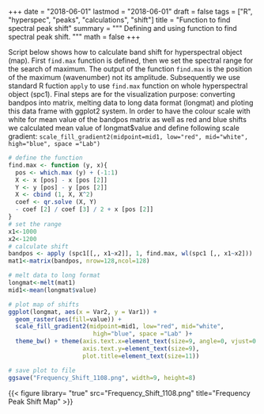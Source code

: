 +++
date = "2018-06-01"
lastmod = "2018-06-01"
draft = false
tags = ["R", "hyperspec", "peaks", "calculations", "shift"]
title = "Function to find spectral peak shift"
summary = """
Defining and using function to find spectral peak shift.
"""
math = false
+++

Script below shows how to calculate band shift for hyperspectral object (map). First `find.max` function is defined, then we set the spectral range for the search of maximum. The output of the function `find.max` is the position of the maximum (wavenumber) not its amplitude.
Subsequently we use standard R fuction `apply` to use `find.max` function on whole hyperspectral object (spc1). Final steps are for the visualization purpose: converting bandpos into matrix, melting data to long data format (longmat) and ploting this data frame with ggplot2 system.
In order to have the colour scale with white for mean value of the bandpos matrix as well as red and blue shifts we calculated mean value of 
longmat$value and define following scale gradient:
`scale_fill_gradient2(midpoint=mid1, low="red", mid="white", high="blue", space ="Lab")`

```r
# define the function
find.max <- function (y, x){
  pos <- which.max (y) + (-1:1)
  X <- x [pos] - x [pos [2]]
  Y <- y [pos] - y [pos [2]]
  X <- cbind (1, X, X^2)
  coef <- qr.solve (X, Y)
  - coef [2] / coef [3] / 2 + x [pos [2]]
}
# set the range
x1<-1000
x2<-1200
# calculate shift
bandpos <- apply (spc1[[,, x1~x2]], 1, find.max, wl(spc1 [,, x1~x2]))
mat1<-matrix(bandpos, nrow=128,ncol=128)

# melt data to long format
longmat<-melt(mat1)
mid1<-mean(longmat$value)

# plot map of shifts 
ggplot(longmat, aes(x = Var2, y = Var1)) +
  geom_raster(aes(fill=value)) +
  scale_fill_gradient2(midpoint=mid1, low="red", mid="white",
                        high="blue", space ="Lab" )+
  theme_bw() + theme(axis.text.x=element_text(size=9, angle=0, vjust=0.3),
                     axis.text.y=element_text(size=9),
                     plot.title=element_text(size=11))

# save plot to file
ggsave("Frequency_Shift_1108.png", width=9, height=8)
```
{{< figure library= "true" src="Frequency_Shift_1108.png" title="Frequency Peak Shift Map" >}}
